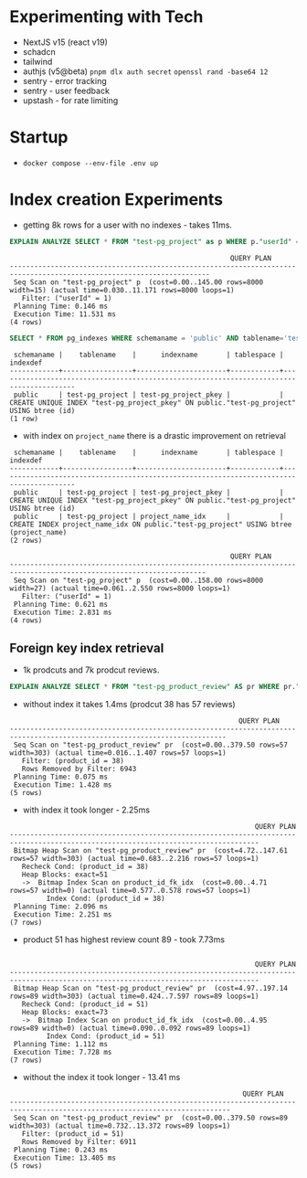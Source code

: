 # Experimenting with Tech
* NextJS v15 (react v19)
* schadcn
* tailwind
* authjs (v5@beta) `pnpm dlx auth secret` `openssl rand -base64 12`
* sentry - error tracking
* sentry - user feedback
* upstash - for rate limiting

# Startup
* `docker compose --env-file .env up`

# Index creation Experiments
* getting 8k rows for a user with no indexes - takes 11ms.
```sql
EXPLAIN ANALYZE SELECT * FROM "test-pg_project" as p WHERE p."userId" = 1;
```
```
                                                      QUERY PLAN
-----------------------------------------------------------------------------------------------------------------------
 Seq Scan on "test-pg_project" p  (cost=0.00..145.00 rows=8000 width=15) (actual time=0.030..11.171 rows=8000 loops=1)
   Filter: ("userId" = 1)
 Planning Time: 0.146 ms
 Execution Time: 11.531 ms
(4 rows)
```

```sql
SELECT * FROM pg_indexes WHERE schemaname = 'public' AND tablename='test-pg_project';
```

```
 schemaname |    tablename    |      indexname       | tablespace |                                        indexdef
------------+-----------------+----------------------+------------+-----------------------------------------------------------------------------------------
 public     | test-pg_project | test-pg_project_pkey |            | CREATE UNIQUE INDEX "test-pg_project_pkey" ON public."test-pg_project" USING btree (id)
(1 row)
```

* with index on `project_name` there is a drastic improvement on retrieval
```
 schemaname |    tablename    |      indexname       | tablespace |                                        indexdef
------------+-----------------+----------------------+------------+-----------------------------------------------------------------------------------------
 public     | test-pg_project | test-pg_project_pkey |            | CREATE UNIQUE INDEX "test-pg_project_pkey" ON public."test-pg_project" USING btree (id)
 public     | test-pg_project | project_name_idx     |            | CREATE INDEX project_name_idx ON public."test-pg_project" USING btree (project_name)
(2 rows)
```

```
                                                      QUERY PLAN
----------------------------------------------------------------------------------------------------------------------
 Seq Scan on "test-pg_project" p  (cost=0.00..158.00 rows=8000 width=27) (actual time=0.061..2.550 rows=8000 loops=1)
   Filter: ("userId" = 1)
 Planning Time: 0.621 ms
 Execution Time: 2.831 ms
(4 rows)
```

## Foreign key index retrieval
* 1k prodcuts and 7k prodcut reviews.


```sql
EXPLAIN ANALYZE SELECT * FROM "test-pg_product_review" AS pr WHERE pr."product_id" = 38;
```
* without index it takes 1.4ms (prodcut 38 has 57 reviews)
```
                                                        QUERY PLAN
---------------------------------------------------------------------------------------------------------------------------
 Seq Scan on "test-pg_product_review" pr  (cost=0.00..379.50 rows=57 width=303) (actual time=0.016..1.407 rows=57 loops=1)
   Filter: (product_id = 38)
   Rows Removed by Filter: 6943
 Planning Time: 0.075 ms
 Execution Time: 1.428 ms
(5 rows)
```

* with index it took longer - 2.25ms
```
                                                            QUERY PLAN
-----------------------------------------------------------------------------------------------------------------------------------
 Bitmap Heap Scan on "test-pg_product_review" pr  (cost=4.72..147.61 rows=57 width=303) (actual time=0.683..2.216 rows=57 loops=1)
   Recheck Cond: (product_id = 38)
   Heap Blocks: exact=51
   ->  Bitmap Index Scan on product_id_fk_idx  (cost=0.00..4.71 rows=57 width=0) (actual time=0.577..0.578 rows=57 loops=1)
         Index Cond: (product_id = 38)
 Planning Time: 2.096 ms
 Execution Time: 2.251 ms
(7 rows)
```

* product 51 has highest review count 89 - took 7.73ms
```

                                                            QUERY PLAN
-----------------------------------------------------------------------------------------------------------------------------------
 Bitmap Heap Scan on "test-pg_product_review" pr  (cost=4.97..197.14 rows=89 width=303) (actual time=0.424..7.597 rows=89 loops=1)
   Recheck Cond: (product_id = 51)
   Heap Blocks: exact=73
   ->  Bitmap Index Scan on product_id_fk_idx  (cost=0.00..4.95 rows=89 width=0) (actual time=0.090..0.092 rows=89 loops=1)
         Index Cond: (product_id = 51)
 Planning Time: 1.112 ms
 Execution Time: 7.728 ms
(7 rows)
```

* without the index it took longer - 13.41 ms
```
                                                         QUERY PLAN
----------------------------------------------------------------------------------------------------------------------------
 Seq Scan on "test-pg_product_review" pr  (cost=0.00..379.50 rows=89 width=303) (actual time=0.732..13.372 rows=89 loops=1)
   Filter: (product_id = 51)
   Rows Removed by Filter: 6911
 Planning Time: 0.243 ms
 Execution Time: 13.405 ms
(5 rows)
```
